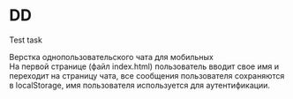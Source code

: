 # DD
Test task

Верстка однопользовательского чата для мобильных</br>
На первой странице (файл index.html) пользователь вводит свое имя и переходит на страницу чата, все сообщения пользователя сохраняются в localStorage, имя пользователя используется для аутентификации.
